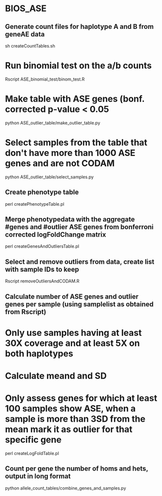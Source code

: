 # BIOS_ASE

## Generate count files for haplotype A and B from geneAE data
sh createCountTables.sh

# Run binomial test on the a/b counts
Rscript ASE_binomial_test/binom_test.R

# Make table with ASE genes (bonf. corrected p-value < 0.05
python ASE_outlier_table/make_outlier_table.py

# Select samples from the table that don't have more than 1000 ASE genes and are not CODAM
python ASE_outlier_table/select_samples.py


## Create phenotype table
perl createPhenotypeTable.pl

## Merge phenotypedata with the aggregate #genes and #outlier ASE genes from bonferroni corrected logFoldChange matrix
perl createGenesAndOutliersTable.pl


## Select and remove outliers from data, create list with sample IDs to keep
Rscript removeOutliersAndCODAM.R


## Calculate number of ASE genes and outlier genes per sample (using samplelist as obtained from Rscript)
# Only use samples having at least 30X coverage and at least 5X on both haplotypes
# Calculate meand and SD
# Only assess genes for which at least 100 samples show ASE, when a sample is more than 3SD from the mean mark it as outlier for that specific gene

perl createLogFoldTable.pl


## Count per gene the number of homs and hets, output in long format
python allele_count_tables/combine_genes_and_samples.py

